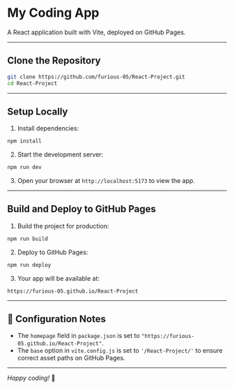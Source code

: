 # My Coding App

A React application built with Vite, deployed on GitHub Pages.

---

##  Clone the Repository

```bash
git clone https://github.com/furious-05/React-Project.git
cd React-Project
````

---

##  Setup Locally

1. Install dependencies:

```bash
npm install
```

2. Start the development server:

```bash
npm run dev
```

3. Open your browser at `http://localhost:5173` to view the app.

---

##  Build and Deploy to GitHub Pages

1. Build the project for production:

```bash
npm run build
```

2. Deploy to GitHub Pages:

```bash
npm run deploy
```

3. Your app will be available at:

```
https://furious-05.github.io/React-Project
```

---

## 🔧 Configuration Notes

* The `homepage` field in `package.json` is set to `"https://furious-05.github.io/React-Project"`.
* The `base` option in `vite.config.js` is set to `'/React-Project/'` to ensure correct asset paths on GitHub Pages.

---

*Happy coding!* 🎉

```


